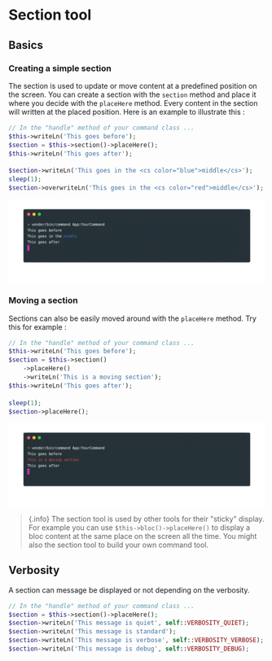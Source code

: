 # Section tool

## Basics

### Creating a simple section

The section is used to update or move content at a predefined position on the screen. You can create a section with the `section` method and place it where you decide with the `placeHere` method. Every content in the section will written at the placed position. Here is an example to illustrate this :

```php
// In the "handle" method of your command class ...
$this->writeLn('This goes before');
$section = $this->section()->placeHere();
$this->writeLn('This goes after');

$section->writeLn('This goes in the <cs color="blue">middle</cs>');
sleep(1);
$section->overwriteLn('This goes in the <cs color="red">middle</cs>');
```

![command section](img/section_basic.gif)

### Moving a section
   
Sections can also be easily moved around with the `placeHere` method. Try this for example :

```php
// In the "handle" method of your command class ...
$this->writeLn('This goes before');
$section = $this->section()
    ->placeHere()
    ->writeLn('This is a moving section');
$this->writeLn('This goes after');

sleep(1);
$section->placeHere();
```
    
![command moving section](img/section_move.gif)    
    
> {.info} The section tool is used by other tools for their "sticky" display. For example you can use `$this->bloc()->placeHere()` to display a bloc content at the same place on the screen all the time. You might also the section tool to build your own command tool.

## Verbosity

A section can message be displayed or not depending on the verbosity.

```php
// In the "handle" method of your command class ...
$section = $this->section()->placeHere();
$section->writeLn('This message is quiet', self::VERBOSITY_QUIET);
$section->writeLn('This message is standard');
$section->writeLn('This message is verbose', self::VERBOSITY_VERBOSE);
$section->writeLn('This message is debug', self::VERBOSITY_DEBUG);
```
    
